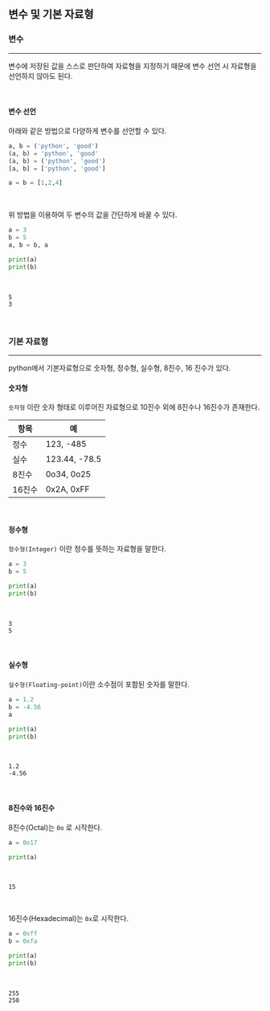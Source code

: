 ## 변수 및 기본 자료형

### 변수
---

변수에 저장된 값을 스스로 판단하여 자료형을 지정하기 때문에 변수 선언 시 자료형을 선언하지 않아도 된다.

<br>

#### 변수 선언

아래와 같은 방법으로 다양하게 변수를 선언할 수 있다.

```python
a, b = ('python', 'good')
(a, b) = 'python', 'good'
(a, b) = ('python', 'good')
[a, b] = ['python', 'good']

a = b = [1,2,4]
```

<br>

위 방법을 이용하여 두 변수의 값을 간단하게 바꿀 수 있다.

```python
a = 3
b = 5
a, b = b, a

print(a)
print(b)
```

<br>

```
5
3
```

<br>

### 기본 자료형
---

python에서 기본자료형으로 숫자형, 정수형, 실수형, 8진수, 16 진수가 있다.

#### 숫자형

`숫자형` 이란 숫자 형태로 이루어진 자료형으로 10진수 외에 8진수나 16진수가 존재한다.

|항목|예|
|---|---|
|정수|123, -485|
|실수|123.44, -78.5|
|8진수|0o34, 0o25|
|16진수|0x2A, 0xFF|

<br>

#### 정수형

`정수형(Integer)` 이란 정수를 뜻하는 자료형을 말한다.

```python
a = 3
b = 5

print(a)
print(b)
```

<br>

```
3
5
```

<br>

#### 실수형

`실수형(Floating-point)`이란 소수점이 포함된 숫자를 말한다.

```python
a = 1.2
b = -4.56
a

print(a)
print(b)
```

<br>

```
1.2
-4.56
```

<br>

#### 8진수와 16진수

8진수(Octal)는 `0o` 로 시작한다.

```python
a = 0o17

print(a)
```

<br>

```
15
```

<br>

16진수(Hexadecimal)는 `0x`로 시작한다.

```python
a = 0xff
b = 0xfa

print(a)
print(b)
```

<br>

```
255
250
```
